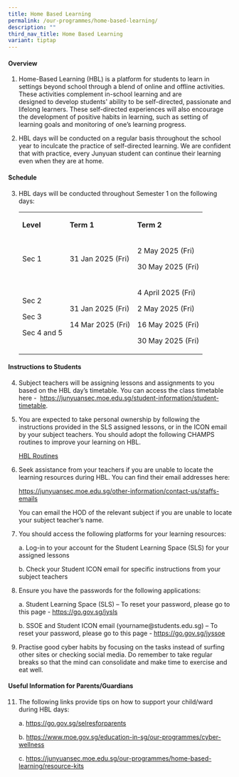 ```yaml
---
title: Home Based Learning
permalink: /our-programmes/home-based-learning/
description: ""
third_nav_title: Home Based Learning
variant: tiptap
---
```

<h4><strong>Overview</strong></h4>
<ol data-tight="true" class="tight">
<li>
<p>Home-Based Learning (HBL) is a platform for students to learn in settings
beyond school through a blend of online and offline activities. These activities
complement in-school learning and are designed&nbsp;to&nbsp;develop students'
ability to be self-directed, passionate and lifelong learners. These self-directed
experiences will also encourage the development of positive habits in learning,
such as setting of learning goals and monitoring of one’s learning progress.</p>
</li>
<li>
<p>HBL days will be conducted on a regular basis throughout the school year
to inculcate the practice of self-directed learning. We are confident that
with practice, every Junyuan student can continue their learning even when
they are at home.&nbsp;</p>
</li>
</ol>
<h4><strong>Schedule</strong></h4>
<ol start="3" data-tight="true" class="tight">
<li>
<p>HBL days will be conducted throughout Semester 1 on the following days:</p>
<table style="minWidth: 75px">
<colgroup>
<col>
<col>
<col>
</colgroup>
<tbody>
<tr>
<td rowspan="1" colspan="1">
<p><strong>Level</strong>
</p>
</td>
<td rowspan="1" colspan="1">
<p><strong>Term 1</strong>
</p>
</td>
<td rowspan="1" colspan="1">
<p><strong>Term 2</strong>
</p>
</td>
</tr>
<tr>
<td rowspan="1" colspan="1">
<p>Sec 1</p>
</td>
<td rowspan="1" colspan="1">
<p>31 Jan 2025 (Fri)</p>
</td>
<td rowspan="1" colspan="1">
<p>2 May 2025 (Fri)</p>
<p>30 May 2025 (Fri)</p>
</td>
</tr>
<tr>
<td rowspan="1" colspan="1">
<p>Sec 2</p>
<p>Sec 3</p>
<p>Sec 4 and 5</p>
</td>
<td rowspan="1" colspan="1">
<p>31 Jan 2025 (Fri)</p>
<p>14 Mar 2025 (Fri)</p>
</td>
<td rowspan="1" colspan="1">
<p>4 April 2025 (Fri)</p>
<p>2 May 2025 (Fri)</p>
<p>16 May 2025 (Fri)</p>
<p>30 May 2025 (Fri)</p>
</td>
</tr>
</tbody>
</table>
<p></p>
</li>
</ol>
<h4><strong>Instructions to Students</strong></h4>
<ol start="4" data-tight="true" class="tight">
<li>
<p>Subject teachers will be assigning lessons and assignments to you based
on the HBL day’s timetable. You can access the class timetable here -&nbsp;
<a href="https://junyuansec.moe.edu.sg/student-information/student-timetable" rel="noopener noreferrer nofollow" target="_blank">https://junyuansec.moe.edu.sg/student-information/student-timetable</a>.</p>
<p></p>
</li>
<li>
<p>You are expected to take personal ownership by&nbsp;following the instructions
provided in the SLS assigned lessons, or in the ICON email by your subject
teachers. You should adopt the following CHAMPS routines to improve your
learning on HBL.</p>
<p><a href="/files/HBL_Routines.pdf" rel="noopener noreferrer nofollow" target="_blank">HBL Routines</a>
</p>
<p></p>
</li>
<li>
<p>Seek assistance from your teachers if you are unable to locate the learning
resources during HBL. You can find their email addresses here:&nbsp;</p>
<p><a href="https://junyuansec.moe.edu.sg/other-information/contact-us/staffs-emails" rel="noopener noreferrer nofollow" target="_blank">https://junyuansec.moe.edu.sg/other-information/contact-us/staffs-emails</a>
</p>
<p>You can email the HOD of the relevant subject if you are unable to locate
your subject teacher’s name.&nbsp;</p>
</li>
<li>
<p>You should access the following platforms for your learning resources:</p>
<p>a. Log-in to your account for the Student Learning Space (SLS) for your
assigned lessons</p>
<p>b. Check your Student ICON email for specific instructions from your subject
teachers&nbsp;</p>
<p></p>
</li>
<li>
<p>Ensure you have the passwords for the following applications:</p>
<p>a. Student Learning Space (SLS) – To reset your password, please go to
this page -&nbsp;<a href="https://go.gov.sg/jysls" rel="noopener noreferrer nofollow" target="_blank">https://go.gov.sg/jysls</a>
</p>
<p>b. SSOE and Student ICON email (<a rel="noopener noreferrer nofollow" target="_blank">yourname@students.edu.sg</a>)
– To reset your password, please go to this page -&nbsp;<a href="https://go.gov.sg/jyssoe" rel="noopener noreferrer nofollow" target="_blank">https://go.gov.sg/jyssoe</a>
</p>
</li>
<li>
<p>Practise good cyber habits by focusing on the tasks instead of surfing
other sites or checking social media. Do remember to take regular breaks
so that the mind can consolidate and make time to exercise and eat well.</p>
</li>
</ol>
<h4><strong>Useful Information for Parents/Guardians</strong></h4>
<ol start="11" data-tight="true" class="tight">
<li>
<p>The following links provide tips on how to support your child/ward during
HBL days:</p>
<p>a.&nbsp;<a href="https://go.gov.sg/selresforparents" rel="noopener noreferrer nofollow" target="_blank">https://go.gov.sg/selresforparents</a>
</p>
<p>b.&nbsp;<a href="https://www.moe.gov.sg/education-in-sg/our-programmes/cyber-wellness" rel="noopener noreferrer nofollow" target="_blank">https://www.moe.gov.sg/education-in-sg/our-programmes/cyber-wellness</a>
</p>
<p>c.&nbsp;<a href="https://junyuansec.moe.edu.sg/our-programmes/home-based-learning/resource-kits" rel="noopener noreferrer nofollow" target="_blank">https://junyuansec.moe.edu.sg/our-programmes/home-based-learning/resource-kits</a>
</p>
</li>
</ol>
<p></p>
